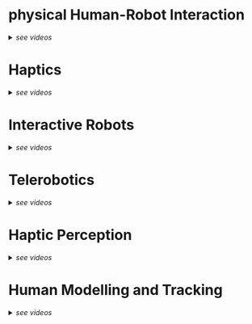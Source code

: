 
# physical Human-Robot Interaction

<details>
<summary><em>see videos</em></summary>

## [Robot-Assisted Navigation for Visually Impaired through Adaptive Impedance and Path Planning (ICRA 2024)](../publication/c_2024_icra_robot-assisted/)

<video width="360" height="240"  poster="../publication/c_2024_icra_robot-assisted/featured.png" controls>
  <source src="../publication/c_2024_icra_robot-assisted/video.mp4" type="video/mp4">
</video>

## [SUPER-MAN: SUPERnumerary Robotic Bodies for Physical Assistance in HuMAN-Robot Conjoined Actions (Mechatronics)](../publication/j_2024_mechatronics_super-man/)

<video width="360" height="240"  poster="../publication/j_2024_mechatronics_super-man/featured.png" controls>
  <source src="../publication/j_2024_mechatronics_super-man/video.mp4" type="video/mp4">
</video>

## [Enhancing Human-Robot Collaborative Transportation through Obstacle-Aware Vibrotactile Warning and Virtual Fixtures (Robotics and Autonomous Systems)](../publication/j_2024_ras_enhancing/)

<video width="360" height="240"  poster="../publication/j_2024_ras_enhancing/featured.png" controls>
  <source src="../publication/j_2024_ras_enhancing/video.mp4" type="video/mp4">
</video>

## [Improving Standing Balance Performance through the Assistance of a Mobile Collaborative Robot (ICRA 2023)](../publication/c_2023_icra_improving/)

<video width="360" height="240"  poster="../publication/c_2022_icra_improving/featured.png" controls>
  <source src="../publication/c_2022_icra_improving/video.mp4" type="video/mp4">
</video>

## [Enhancing Flexibility and Adaptability in Conjoined Human-Robot Industrial Tasks with a Minimalist Physical Interface (ICRA 2022)](../publication/c_2022_icra_enhancing/)

<video width="360" height="240"  poster="../publication/c_2022_icra_enhancing/featured.png" controls>
  <source src="../publication/c_2022_icra_enhancing/video.mp4" type="video/mp4">
</video>

## [MOCA-S: A Sensitive Mobile Collaborative Robotic Assistant exploiting Low-Cost Capacitive Tactile Cover and Whole-Body Control (RAL & IROS 2022)](../publication/j_2022_ral_moca-s/)

<video width="360" height="240"  poster="../publication/j_2022_ral_moca-s/featured.png" controls>
  <source src="../publication/j_2022_ral_moca-s/video.mp4" type="video/mp4">
</video>

## [Upper-Limb Kinematic Parameter Estimation and Localization using a Compliant Robotic Manipulator (IEEE Access 2021)](../publication/j_2021_ieeeaccess_upper/)

<video width="360" height="240"  poster="../publication/j_2021_ieeeaccess_upper/featured.png" controls>
  <source src="../publication/j_2021_ieeeaccess_upper/video.mp4" type="video/mp4">
</video>

## [Underactuated Gripper with Forearm Roll Estimation for Human Limbs Manipulation in Rescue Robotics (IROS 2019)](../publication/c_2019_iros_underactuated/)

<video width="360" height="240"  poster="../publication/c_2019_iros_underactuated/featured.png" controls>
  <source src="../publication/c_2019_iros_underactuated/video.mp4" type="video/mp4">
</video>

</details>

# Haptics

<details>
<summary><em>see videos</em></summary>

## [Ergotac-belt: Anticipatory vibrotactile feedback to lead centre of pressure during walking (BioRob 2022)](../publication/c_2022_biorob_ergotac-belt/)

<video width="360" height="240"  poster="../publication/c_2022_biorob_ergotac-belt/featured.png" controls>
  <source src="../publication/c_2022_biorob_ergotac-belt/video.mp4" type="video/mp4">
</video>

## [Diseño y uso de una paleta haptica para practicas de teleoperacion con simulink (JA 2016)](../publication/c_2016_ja_diseno/)

<video width="360" height="240"  poster="../publication/c_2016_ja_diseno/featured.png" controls>
  <source src="../publication/c_2016_ja_diseno/video.mp4" type="video/mp4">
</video>

</details>


# Interactive Robots

<details>
<summary><em>see videos</em></summary>

## [A Hybrid Learning and Optimization Framework to Achieve Physically Interactive Tasks with Mobile Manipulators (RAL 2022)](../publication/j_2022_ral_a-hybrid/)

<video width="360" height="240"  poster="../publication/j_2022_ral_a-hybrid/featured.png" controls>
  <source src="../publication/j_2022_ral_a-hybrid/video.mp4" type="video/mp4">
</video>

## [A Self-Tuning Impedance-based Interaction Planner for Robotic Haptic Exploration (RAL 2022)](../publication/j_2022_ral_a-self/)

<video width="360" height="240"  poster="../publication/j_2022_ral_a-self/featured.png" controls>
  <source src="../publication/j_2022_ral_a-self/video.mp4" type="video/mp4">
</video>

</details>


# Telerobotics

<details>
<summary><em>see videos</em></summary>

## [A Multipurpose Interface for Close- and Far-Proximity Control of Mobile Collaborative Robots (BioRob 2024)](../publication/c_2024_icra_a-multipurpose/)

<video width="360" height="240"  poster="../publication/c_2024_icra_a-multipurpose/featured.png" controls>
  <source src="../publication/c_2024_icra_a-multipurpose/video.mp4" type="video/mp4">
</video>


## [An Open Tele-Impedance Framework to Generate Data for Contact-Rich Tasks in Robotic Manipulation (ARSO 2023)](../publication/c_2023_arso_an-open/)

<video width="360" height="240"  poster="../publication/c_2023_arso_an-open/featured.png" controls>
  <source src="../publication/c_2023_arso_an-open/video.mp4" type="video/mp4">
</video>

</details>

# Haptic Perception

<details>
<summary><em>see videos</em></summary>

## [Bayesian and Neural Inference on LSTM-based Object Recognition from Tactile and Kinesthetic Information (RAL 2020)](../publication/j_2020_ral_bayesian/)

<video width="360" height="240"  poster="../publication/j_2020_ral_bayesian/featured.png" controls>
  <source src="../publication/j_2020_ral_bayesian/video.mp4" type="video/mp4">
</video>

</details>

# Human Modelling and Tracking

<details>
<summary><em>see videos</em></summary>

## [Markerless 3D human pose tracking through multiple cameras and AI: Enabling high accuracy, robustness, and real-time performance](../publication/p_2023_arxiv-markerless/)

<video width="360" height="240"  poster="../publication/p_2023_arxiv_markerless/featured.png" controls>
  <source src="../publication/p_2023_arxiv_markerless/video.mp4" type="video/mp4">
</video>

## [The bridge between xsens motion-capture and robot operating system (ros): Enabling robots with online 3d human motion tracking](../publication/p_2023_arxiv_the-bridge/)

<video width="360" height="240"  poster="../publication/p_2023_arxiv_the-bridge/featured.png" controls>
  <source src="../publication/p_2023_arxiv_the-bridge/video.mp4" type="video/mp4">
</video>

</details>
